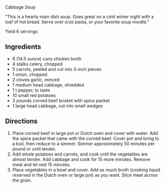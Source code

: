 Cabbage Soup

"This is a hearty main dish soup. Goes great on a cold winter night
with a loaf of hot bread. Serve over orzo pasta, or your favorite
soup noodle."


Yield 6 servings

## Ingredients
- 6 (14.5 ounce) cans chicken broth
- 4 stalks celery, chopped
- 5 carrots, peeled and cut into 3-inch pieces
- 1 onion, chopped
- 2 cloves garlic, minced
- 1 medium head cabbage, shredded
- 1 t pepper, to taste
- 10 small red potatoes
- 3 pounds corned beef brisket with spice packet
- 1 large head cabbage, cut into small wedges

## Directions
1. Place corned beef in large pot or Dutch oven and cover with water. Add the spice packet that came with the corned beef. Cover pot and bring to a boil, then reduce to a simmer. Simmer approximately 50 minutes per pound or until tender.
2. Add whole potatoes and carrots, and cook until the vegetables are almost tender. Add cabbage and cook for 15 more minutes. Remove meat and let rest 15 minutes.
3. Place vegetables in a bowl and cover. Add as much broth (cooking liquid reserved in the Dutch oven or large pot) as you want. Slice meat across the grain.
